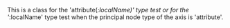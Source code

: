 
This is a class for the 'attribute(*:localName)' type test or for the '*:localName' type test when the principal node type of the axis is 'attribute'.
